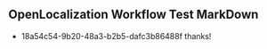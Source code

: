 ## OpenLocalization Workflow Test MarkDown
* 18a54c54-9b20-48a3-b2b5-dafc3b86488f thanks!

<!--HONumber=Aug16_HO3-->


